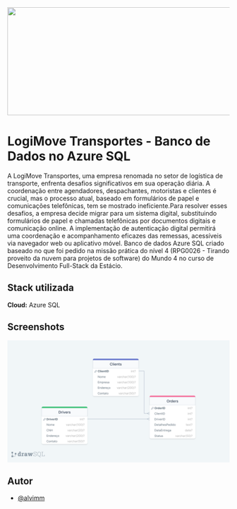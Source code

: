 <img src="./app/src/main/res/assets/images/estacio.png" width="980" height="245"/>



# LogiMove Transportes - Banco de Dados no Azure SQL

A LogiMove Transportes, uma empresa renomada no setor de logística de transporte,
enfrenta desafios significativos em sua operação diária. A coordenação entre
agendadores, despachantes, motoristas e clientes é crucial, mas o processo atual,
baseado em formulários de papel e comunicações telefônicas, tem se mostrado
ineficiente.Para resolver esses desafios, a empresa decide migrar para um sistema digital,
substituindo formulários de papel e chamadas telefônicas por documentos digitais e
comunicação online. A implementação de autenticação digital permitirá uma
coordenação e acompanhamento eficazes das remessas, acessíveis via navegador web
ou aplicativo móvel. Banco de dados Azure SQL criado baseado no que foi pedido na missão prática do nível 4 (RPG0026 - Tirando proveito da nuvem para
projetos de software) do Mundo 4 no curso de Desenvolvimento Full-Stack da Estácio.



## Stack utilizada

**Cloud:** Azure SQL

## Screenshots

<div style="display: flex; justify-content: center;">
    <img src="./LogiMoveER.png"/>
</div>  


## Autor

- [@alvimm](https://www.github.com/Alvimm)